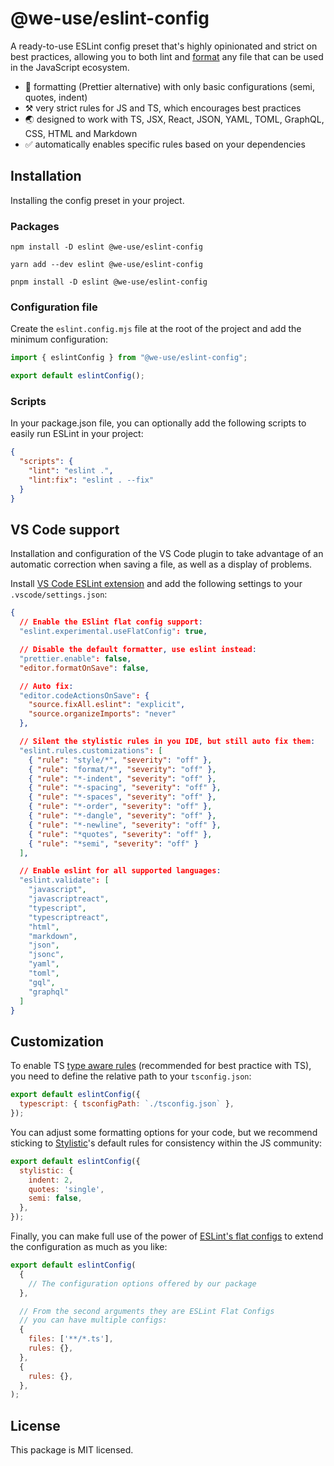 # @we-use/eslint-config
A ready-to-use ESLint config preset that's highly opinionated and strict on best practices, allowing you to both lint and [format](https://eslint.style/guide/why) any file that can be used in the JavaScript ecosystem.

- 📖 formatting (Prettier alternative) with only basic configurations (semi, quotes, indent)
- ⚒️ very strict rules for JS and TS, which encourages best practices
- 🌏 designed to work with TS, JSX, React, JSON, YAML, TOML, GraphQL, CSS, HTML and Markdown
- ✅ automatically enables specific rules based on your dependencies

## Installation
Installing the config preset in your project.

### Packages
```
npm install -D eslint @we-use/eslint-config
```
```
yarn add --dev eslint @we-use/eslint-config
```
```
pnpm install -D eslint @we-use/eslint-config
```

### Configuration file
Create the `eslint.config.mjs` file at the root of the project and add the minimum configuration:
```js
import { eslintConfig } from "@we-use/eslint-config";

export default eslintConfig();
```

### Scripts
In your package.json file, you can optionally add the following scripts to easily run ESLint in your project:
```json
{
  "scripts": {
    "lint": "eslint .",
    "lint:fix": "eslint . --fix"
  }
}
```

## VS Code support
Installation and configuration of the VS Code plugin to take advantage of an automatic correction when saving a file, as well as a display of problems.

Install [VS Code ESLint extension](https://marketplace.visualstudio.com/items?itemName=dbaeumer.vscode-eslint) and add the following settings to your `.vscode/settings.json`:
```json
{
  // Enable the ESlint flat config support:
  "eslint.experimental.useFlatConfig": true,

  // Disable the default formatter, use eslint instead:
  "prettier.enable": false,
  "editor.formatOnSave": false,

  // Auto fix:
  "editor.codeActionsOnSave": {
    "source.fixAll.eslint": "explicit",
    "source.organizeImports": "never"
  },

  // Silent the stylistic rules in you IDE, but still auto fix them:
  "eslint.rules.customizations": [
    { "rule": "style/*", "severity": "off" },
    { "rule": "format/*", "severity": "off" },
    { "rule": "*-indent", "severity": "off" },
    { "rule": "*-spacing", "severity": "off" },
    { "rule": "*-spaces", "severity": "off" },
    { "rule": "*-order", "severity": "off" },
    { "rule": "*-dangle", "severity": "off" },
    { "rule": "*-newline", "severity": "off" },
    { "rule": "*quotes", "severity": "off" },
    { "rule": "*semi", "severity": "off" }
  ],

  // Enable eslint for all supported languages:
  "eslint.validate": [
    "javascript",
    "javascriptreact",
    "typescript",
    "typescriptreact",
    "html",
    "markdown",
    "json",
    "jsonc",
    "yaml",
    "toml",
    "gql",
    "graphql"
  ]
}
```

## Customization
To enable TS [type aware rules](https://typescript-eslint.io/getting-started/typed-linting) (recommended for best practice with TS), you need to define the relative path to your `tsconfig.json`:
```js
export default eslintConfig({
  typescript: { tsconfigPath: `./tsconfig.json` },
});
```

You can adjust some formatting options for your code, but we recommend sticking to [Stylistic](https://eslint.style/guide/config-presets)'s default rules for consistency within the JS community:
```js
export default eslintConfig({
  stylistic: {
    indent: 2,
    quotes: 'single',
    semi: false,
  },
});
```

Finally, you can make full use of the power of [ESLint's flat configs](https://eslint.org/docs/latest/use/configure/configuration-files) to extend the configuration as much as you like:
```js
export default eslintConfig(
  {
    // The configuration options offered by our package
  },

  // From the second arguments they are ESLint Flat Configs
  // you can have multiple configs:
  {
    files: ['**/*.ts'],
    rules: {},
  },
  {
    rules: {},
  },
);
```

## License
This package is MIT licensed.